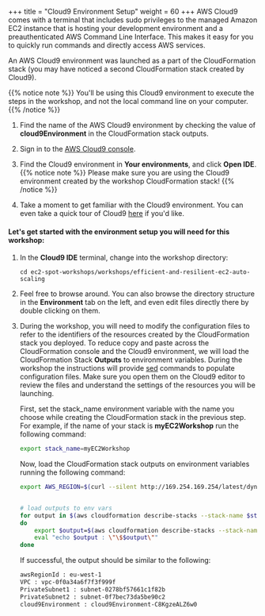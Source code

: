 +++
title = "Cloud9 Environment Setup"
weight = 60
+++
AWS Cloud9 comes with a terminal that includes sudo privileges to the managed Amazon EC2 instance that is hosting your development environment and a preauthenticated AWS Command Line Interface. This makes it easy for you to quickly run commands and directly access AWS services.

An AWS Cloud9 environment was launched as a part of the CloudFormation stack (you may have noticed a second CloudFormation stack created by Cloud9).

{{% notice note %}}
You'll be using this Cloud9 environment to execute the steps in the workshop, and not the local command line on your computer.
{{% /notice %}}

1. Find the name of the AWS Cloud9 environment by checking the value of **cloud9Environment** in the CloudFormation stack outputs.

2. Sign in to the [AWS Cloud9 console](https://console.aws.amazon.com/cloud9/home).

3. Find the Cloud9 environment in **Your environments**, and click **Open IDE**.
{{% notice note %}}
Please make sure you are using the Cloud9 environment created by the workshop CloudFormation stack!
{{% /notice %}}

1. Take a moment to get familiar with the Cloud9 environment. You can even take a quick tour of Cloud9 [here](https://docs.aws.amazon.com/cloud9/latest/user-guide/tutorial.html#tutorial-tour-ide) if you'd like.

#### Let's get started with the environment setup you will need for this workshop:

1. In the **Cloud9 IDE** terminal, change into the workshop directory:

	```
	cd ec2-spot-workshops/workshops/efficient-and-resilient-ec2-auto-scaling
	```    

1. Feel free to browse around. You can also browse the directory structure in the **Environment** tab on the left, and even edit files directly there by double clicking on them.

1. During the workshop, you will need to modify the configuration files to refer to the identifiers of the resources created by the CloudFormation stack you deployed. To reduce copy and paste across the CloudFormation console and the Cloud9 environment, we will load the CloudFormation Stack **Outputs** to environment variables. During the workshop the instructions will provide [sed](https://linux.die.net/man/1/sed) commands to populate configuration files. Make sure you open them on the Cloud9 editor to review the files and understand the settings of the resources you will be launching.
	
	First, set the stack_name environment variable with the name you choose while creating the CloudFormation stack in the previous step. For example, if the name of your stack is **myEC2Workshop** run the following command:
	```bash
	export stack_name=myEC2Workshop

	```    

	Now, load the CloudFormation stack outputs on environment variables running the following command:
	```bash
	export AWS_REGION=$(curl --silent http://169.254.169.254/latest/dynamic/instance-identity/document | jq -r .region)
	

	# load outputs to env vars
	for output in $(aws cloudformation describe-stacks --stack-name $stack_name --query 'Stacks[].Outputs[].OutputKey' --output text)
	do
    	export $output=$(aws cloudformation describe-stacks --stack-name $stack_name --query 'Stacks[].Outputs[?OutputKey==`'$output'`].OutputValue' --output text)
    	eval "echo $output : \"\$$output\""
	done

	```    

	If successful, the output should be similar to the following:

	```bash
	awsRegionId : eu-west-1
	VPC : vpc-0f0a34a6f7f3f999f
	PrivateSubnet1 : subnet-0278bf57661c1f82b
	PrivateSubnet2 : subnet-0f7bec73da5be90c2
	cloud9Environment : cloud9Environment-C8KgzeALZ6w0
	```      